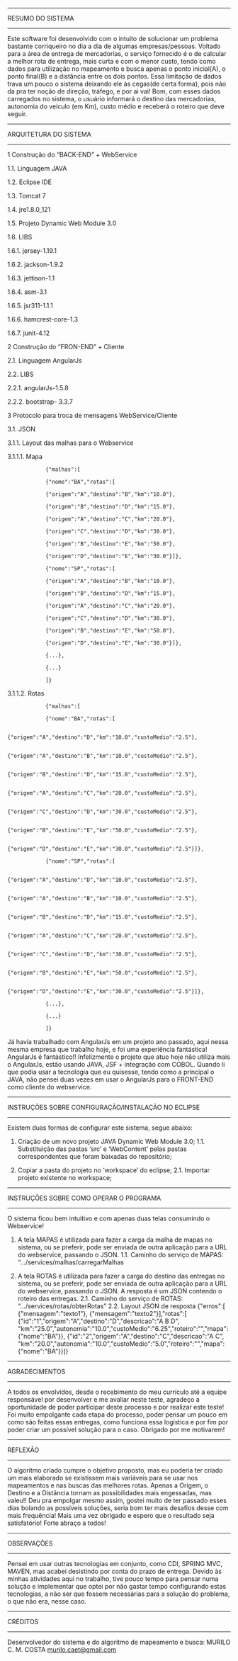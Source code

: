 ***********************
RESUMO DO SISTEMA
***********************
Este software foi desenvolvido com o intuito de solucionar um problema bastante corriqueiro no dia a dia de algumas empresas/pessoas. 
Voltado para a área de entrega de mercadorias, o serviço fornecido é o de calcular a melhor rota de entrega, mais curta e com o menor 
custo, tendo como dados para utilização no mapeamento e busca apenas o ponto inicial(A), o ponto final(B) e a distância entre os dois 
pontos. Essa limitação de dados trava um pouco o sistema deixando ele às cegas(de certa forma), pois não da pra ter noção de direção, 
tráfego, e por ai vai! Bom, com esses dados carregados no sistema, o usuário informará o destino das mercadorias, autonomia do 
veículo (em Km), custo médio e receberá o roteiro que deve seguir. 



***********************
ARQUITETURA DO SISTEMA
***********************
1	Construção do “BACK-END” + WebService

1.1.	Linguagem JAVA

1.2.	Eclipse IDE

1.3.	Tomcat 7

1.4.	jre1.8.0_121

1.5.	Projeto Dynamic Web Module 3.0

1.6.	LIBS

1.6.1.	jersey-1.19.1

1.6.2.	jackson-1.9.2

1.6.3.	jettison-1.1

1.6.4.	asm-3.1

1.6.5.	jsr311-1.1.1

1.6.6.	hamcrest-core-1.3

1.6.7.	junit-4.12

2	Construção do “FRON-END” + Cliente

2.1.	Linguagem AngularJs

2.2.	LIBS

2.2.1.	angularJs-1.5.8

2.2.2.	bootstrap- 3.3.7


3	Protocolo para troca de mensagens WebService/Cliente

3.1.	JSON

3.1.1.	Layout das malhas para o Webservice

3.1.1.1.	Mapa

				{"malhas":[

				{"nome":"BA","rotas":[

				{"origem":"A","destino":"B","km":"10.0"},

				{"origem":"B","destino":"D","km":"15.0"}, 

				{"origem":"A","destino":"C","km":"20.0"},

				{"origem":"C","destino":"D","km":"30.0"}, 

				{"origem":"B","destino":"E","km":"50.0"}, 

				{"origem":"D","destino":"E","km":"30.0"}]},

				{"nome":"SP","rotas":[

				{"origem":"A","destino":"B","km":"10.0"},

				{"origem":"B","destino":"D","km":"15.0"}, 

				{"origem":"A","destino":"C","km":"20.0"},

				{"origem":"C","destino":"D","km":"30.0"}, 

				{"origem":"B","destino":"E","km":"50.0"}, 

				{"origem":"D","destino":"E","km":"30.0"}]},

				{...},

				{...}

				]}

3.1.1.2.	Rotas

				{"malhas":[

				{"nome":"BA","rotas":[

				{"origem":"A","destino":"D","km":"10.0","custoMedio":"2.5"},

				{"origem":"A","destino":"B","km":"10.0","custoMedio":"2.5"},

				{"origem":"B","destino":"D","km":"15.0","custoMedio":"2.5"}, 

				{"origem":"A","destino":"C","km":"20.0","custoMedio":"2.5"},

				{"origem":"C","destino":"D","km":"30.0","custoMedio":"2.5"}, 

				{"origem":"B","destino":"E","km":"50.0","custoMedio":"2.5"}, 

				{"origem":"D","destino":"E","km":"30.0","custoMedio":"2.5"}]},

				{"nome":"SP","rotas":[

				{"origem":"A","destino":"D","km":"10.0","custoMedio":"2.5"},

				{"origem":"A","destino":"B","km":"10.0","custoMedio":"2.5"},

				{"origem":"B","destino":"D","km":"15.0","custoMedio":"2.5"}, 

				{"origem":"A","destino":"C","km":"20.0","custoMedio":"2.5"},

				{"origem":"C","destino":"D","km":"30.0","custoMedio":"2.5"}, 

				{"origem":"B","destino":"E","km":"50.0","custoMedio":"2.5"}, 

				{"origem":"D","destino":"E","km":"30.0","custoMedio":"2.5"}]},

				{...},

				{...}

				]}


Já havia trabalhado com AngularJs em um projeto ano passado, aqui nessa mesma empresa que trabalho hoje, e foi uma experiência 
fantástica! AngularJs é fantástico!!  Infelizmente o projeto que atuo hoje não utiliza mais o AngularJs, estão usando 
JAVA, JSF + integração com COBOL. Quando li que podia usar a tecnologia que eu quisesse, tendo como a principal o JAVA, não pensei 
duas vezes em usar o AngularJs para o FRONT-END como cliente do webservice. 


****************************************************
INSTRUÇÕES SOBRE CONFIGURAÇÃO/INSTALAÇÃO NO ECLIPSE
****************************************************
Existem duas formas de configurar este sistema, segue abaixo:

1.	Criação de um novo projeto JAVA Dynamic Web Module 3.0;
1.1.	Substituição das pastas ‘src’ e ‘WebContent’ pelas pastas correspondentes que foram baixadas do repositório;

2.	Copiar a pasta do projeto no ‘workspace’ do eclipse;
2.1.	Importar projeto existente no workspace;



****************************************
INSTRUÇÕES SOBRE COMO OPERAR O PROGRAMA
****************************************
O sistema ficou bem intuitivo e com apenas duas telas consumindo o Webservice!
1.	A tela MAPAS é utilizada para fazer a carga da malha de mapas no sistema, ou se preferir, pode ser enviada de outra aplicação para 
    a URL do webservice, passando o JSON.
1.1.	Caminho do serviço de MAPAS: “.../services/malhas/carregarMalhas

2.	A tela ROTAS é utilizada para fazer a carga do destino das entregas no sistema, ou se preferir, pode ser enviada de outra aplicação 
    para a URL do webservice, passando o JSON. A resposta é um JSON contendo o roteiro das entregas.
2.1.	Caminho do serviço de ROTAS: “.../services/rotas/obterRotas”
2.2.	Layout JSON de resposta
				{"erros":[
				{"mensagem":"texto1"},
				{"mensagem":"texto2"}],"rotas":[
				{"id":"1","origem":"A","destino":"D","descricao":"A B D", "km":"25.0","autonomia":"10.0","custoMedio":"6.25","roteiro":"","mapa":{"nome":"BA"}},
				{"id":"2","origem":"A","destino":"C","descricao":"A C", "km":"20.0","autonomia":"10.0","custoMedio":"5.0","roteiro":"","mapa":{"nome":"BA"}}]}



***********************
AGRADECIMENTOS
***********************
A todos os envolvidos, desde o recebimento do meu currículo até a equipe responsável por desenvolver e me avaliar neste teste, agradeço 
a oportunidade de poder participar deste processo e por realizar este teste! Foi muito empolgante cada etapa do processo, poder pensar 
um pouco em como são feitas essas entregas, como funciona essa logística e por fim por poder criar um possível solução para o caso. 
Obrigado por me motivarem!



***********************
REFLEXÃO
***********************
O algoritmo criado cumpre o objetivo proposto, mas eu poderia ter criado um mais elaborado se existissem mais variáveis para se usar nos 
mapeamentos e nas buscas das melhores rotas. Apenas a Origem, o Destino e a Distância tornam as possibilidades mais engessadas, mas valeu!! 
Deu pra empolgar mesmo assim, gostei muito de ter passado esses dias bolando as possíveis soluções, seria bom ter mais desafios desse com 
mais frequência! Mais uma vez obrigado e espero que o resultado seja satisfatório! Forte abraço a todos!



***********************
OBSERVAÇÕES
***********************
Pensei em usar outras tecnologias em conjunto, como CDI, SPRING MVC, MAVEN, mas acabei desistindo por conta do prazo de entrega. Devido às 
minhas atividades aqui no trabalho, tive pouco tempo para pensar numa solução e implementar que optei por não gastar tempo configurando 
estas tecnologias, a não ser que fossem necessárias para a solução do problema, o que não era, nesse caso.



***********************
CRÉDITOS
***********************
Desenvolvedor do sistema e do algoritmo de mapeamento e busca:
MURILO C. M. COSTA
murilo.caet@gmail.com

